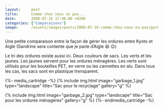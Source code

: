 ```yaml
---
layout:     post
title:      Comme chez nous ou pas...
date:       2008-07-16 17:46:00 +0200
categories: ["Comparaisons"]
image:      /assets/images/posts/2008-07-16-comme-chez-nous-ou-pas/garbage_2.jpg
---
```


Une petite comparaison entre la façon de gérer les ordures entre Kyoto et Aigle (Sandrine sera contente que je parle 
d’Aigle :laughing: :wink:)

<!--more-->

Le tri des ordures existe aussi ici. Deux couleurs de sacs. Les verts et les jaunes. Les jaunes servent pour les 
ordures ménagères. Les verts sont utilisés pour les bouteilles PET, en verre ou les cannettes en alu. Dans tous les 
cas, les sacs sont en plastique trensparent.

{%- media_cartridge -%}
{% include img.html
    image="garbage_1.jpg"
    type="landscape"
    title="Sac pour le recyclage"
    gallery="g"
%}

{% include img.html
    image="garbage_2.jpg"
    type="landscape"
    title="Sac pour les ordures ménagères"
    gallery="g"
%}
{%- endmedia_cartridge -%}
